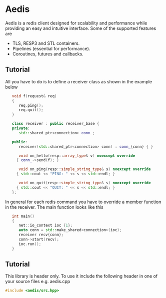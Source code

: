 # Aedis

Aedis is a redis client designed for scalability and performance while
providing an easy and intuitive interface. Some of the supported
features are

* TLS, RESP3 and STL containers.
* Pipelines (essential for performance).
* Coroutines, futures and callbacks.

## Tutorial

All you have to do is to define a receiver class as shown in the example
below

```cpp
   void f(request& req)
   {
      req.ping();
      req.quit();
   }

   class receiver : public receiver_base {
   private:
      std::shared_ptr<connection> conn_;

   public:
      receiver(std::shared_ptr<connection> conn) : conn_{conn} { }

      void on_hello(resp::array_type& v) noexcept override
	 { conn_->send(f); }

      void on_ping(resp::simple_string_type& s) noexcept override
	 { std::cout << "PING: " << s << std::endl; }

      void on_quit(resp::simple_string_type& s) noexcept override
	 { std::cout << "QUIT: " << s << std::endl; }
   };

```

In general for each redis command you have to override a member
function in the receiver. The main function looks like this

```cpp
   int main()
   {
      net::io_context ioc {1};
      auto conn = std::make_shared<connection>(ioc);
      receiver recv{conn};
      conn->start(recv);
      ioc.run();
   }
```

## Tutorial

This library is header only. To use it include the following header in
one of your source files e.g. aedis.cpp

```cpp
#include <aedis/src.hpp>
```
